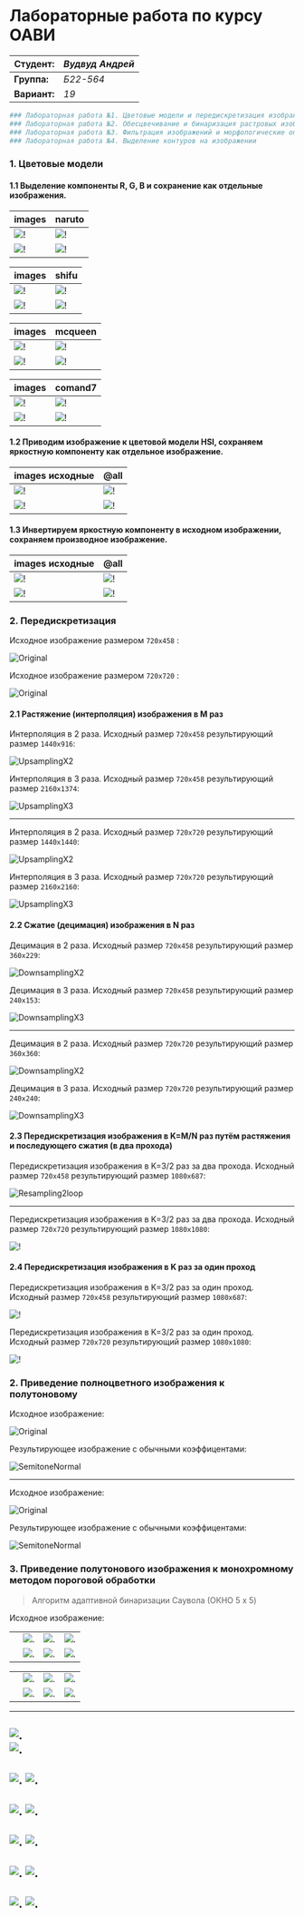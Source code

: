 # Лабораторные работа по курсу OABИ
|**Студент:**|*Вудвуд Андрей*|
|------------|--------------|
|**Группа:** |*Б22-564*     |
|**Вариант:**|*19*           |
```sh
### Лабораторная работа №1. Цветовые модели и передискретизация изображений
### Лабораторная работа №2. Обесцвечивание и бинаризация растровых изображений
### Лабораторная работа №3. Фильтрация изображений и морфологические операции
### Лабораторная работа №4. Выделение контуров на изображении
```
### 1.  **Цветовые модели**
#### 1.1  Выделение компоненты R, G, B и сохранение как отдельные изображения. 
| images   | naruto |
|----------|------------|
|![!](/naruto_RGB/naruto.png) |![!](/naruto_RGB/blue.png)|
|![!](/naruto_RGB/green.png)  |![!](/naruto_RGB/red.png)|

| images   |     shifu |
|----------|------------|
|![!](/shifu_RGB/shifu.png) |![!](/shifu_RGB/blue.png)|
|![!](/shifu_RGB/green.png)  |![!](/shifu_RGB/red.png)|

| images   |     mcqueen |
|----------|------------|
|![!](/mcqueen_RGB/mcqueen.png) |![!](/mcqueen_RGB/blue.png)|
|![!](/mcqueen_RGB/green.png)  |![!](/mcqueen_RGB/red.png)|

| images   |     comand7 |
|----------|------------|
|![!](/comand7_RGB/comand7.png) |![!](/comand7_RGB/blue.png)|
|![!](/comand7_RGB/green.png)  |![!](/comand7_RGB/red.png)|



#### 1.2 Приводим изображение к цветовой модели HSI, сохраняем яркостную компоненту как отдельное изображение. 

| images исходные   |     @all |
|----------|------------|
|![!](/naruto_RGB/naruto_HSI/naruto.png) |![!](/mcqueen_RGB/mcqueen_HSI/mcqueen.png)|
|![!](/shifu_RGB/shifu_HSI/shifu.png)  |![!](/comand7_RGB/comand7_HSI/comand7.png)|


#### 1.3 Инвертируем яркостную компоненту в исходном изображении, сохраняем производное изображение.
| images исходные   |     @all |
|----------|------------|
|![!](/naruto_RGB/naruto_HSI/naruto_I/naruto_inverted.png) |![!](/mcqueen_RGB/mcqueen_HSI/mcqueen_I/mcqueen_inverted.png)|
|![!](/shifu_RGB/shifu_HSI/shifu_I/shifu_inverted.png)  |![!](/comand7_RGB/comand7_HSI/comand7_I/comand7_inverted.png)|


### 2. Передискретизация

Исходное изображение размером `720x458` :

![Original](/original/text1.png)

Исходное изображение размером `720x720` :

![Original](/original/spiral1.png)

#### 2.1 Растяжение (интерполяция) изображения в M раз

Интерполяция в 2 раза. Исходный размер `720x458` результирующий размер `1440x916`:

![UpsamplingX2](res/upsampling2_text1.png)

Интерполяция в 3 раза. Исходный размер `720x458` результирующий размер `2160x1374`:

![UpsamplingX3](res/upsampling_text1.png)

---

Интерполяция в 2 раза. Исходный размер `720x720` результирующий размер `1440x1440`:

![UpsamplingX2](res/upsampling2_spiral1.png)

Интерполяция в 3 раза. Исходный размер `720x720` результирующий размер `2160x2160`:

![UpsamplingX3](res/upsampling3_spiral1.png)

#### 2.2 Сжатие (децимация) изображения в N раз

Децимация в 2 раза. Исходный размер `720x458` результирующий размер `360x229`:

![DownsamplingX2](res/downsampling2_text1.png)

Децимация в 3 раза. Исходный размер `720x458` результирующий размер `240x153`:

![DownsamplingX3](res/downsampling3_text1.png)

---

Децимация в 2 раза. Исходный размер `720x720` результирующий размер `360x360`:

![DownsamplingX2](res/downsampling2_spiral1.png)

Децимация в 3 раза. Исходный размер `720x720` результирующий размер `240x240`:

![DownsamplingX3](res/downsampling3_spiral1.png)

#### 2.3 Передискретизация изображения в K=M/N раз путём растяжения и последующего сжатия (в два прохода)

Передискретизация изображения в K=3/2 раз за два прохода. Исходный размер `720x458` результирующий размер `1080x687`:

![Resampling2loop](res/downsampling3x2_text1.png)

---

Передискретизация изображения в K=3/2 раз за два прохода. Исходный размер `720x720` результирующий размер `1080x1080`:

![!](res/downsampling3x2_spiral1.png)

#### 2.4 Передискретизация изображения в K раз за один проход

Передискретизация изображения в K=3/2 раз за один проход. Исходный размер `720x458` результирующий размер `1080x687`:

![!](res/resampling_text1.png)



Передискретизация изображения в K=3/2 раз за один проход. Исходный размер `720x720` результирующий размер `1080x1080`:

![!](res/resampling_spiral1.png)

### 2. Приведение полноцветного изображения к полутоновому

Исходное изображение:

![Original](/original/test10.png)

Результирующее изображение с обычными коэффицентами:


![SemitoneNormal](res/halftone_test10.png)

---

Исходное изображение:

![Original](/original/test11.png)

Результирующее изображение с обычными коэффицентами:

![SemitoneNormal](res/halftone_test11.png)


### 3. Приведение полутонового изображения к монохромному методом пороговой обработки

> Алгоритм адаптивной бинаризации Cаувола  (ОКНО 5 x 5)

Исходное изображение:

|		|												   |								    			  |					                            |
|---------------|------------------------------------------------------|------------------------------------------------------|------------------------------------------------------|
| 		|![.](binarization/semitone_capitan.png)|![.](binarization/semitone_cartoon.png)|![.](binarization/semitone_contour_map.png)|
|			|![.](binarization/semitone_fingerprint.png)|![.](binarization/semitone_xray.png)|![.](binarization/semitone_xray1.png)|



|		|												   |								    			  |					                            |
|---------------|------------------------------------------------------|------------------------------------------------------|------------------------------------------------------|
| 		|![.](binarization/processed/processed_1.png)|![.](binarization/processed/processed_2.png)|![.](binarization/processed/processed_3.png)|
|			|![.](binarization/processed/processed_4.png)|![.](binarization/processed/processed_5.png)|![.](binarization/processed/processed_6.png)|


---
![.](binarization/semitone_capitan.png)  
![.](binarization/processed/processed_1.png)
--
![.](binarization/semitone_cartoon.png)
![.](binarization/processed/processed_2.png)
---
![.](binarization/processed/processed_3.png)
![.](binarization/semitone_contour_map.png)
---
![.](binarization/semitone_fingerprint.png)
![.](binarization/processed/processed_4.png)
---
![.](binarization/semitone_xray.png)
![.](binarization/processed/processed_5.png)
---
![.](binarization/semitone_xray1.png)
![.](binarization/processed/processed_6.png)
---